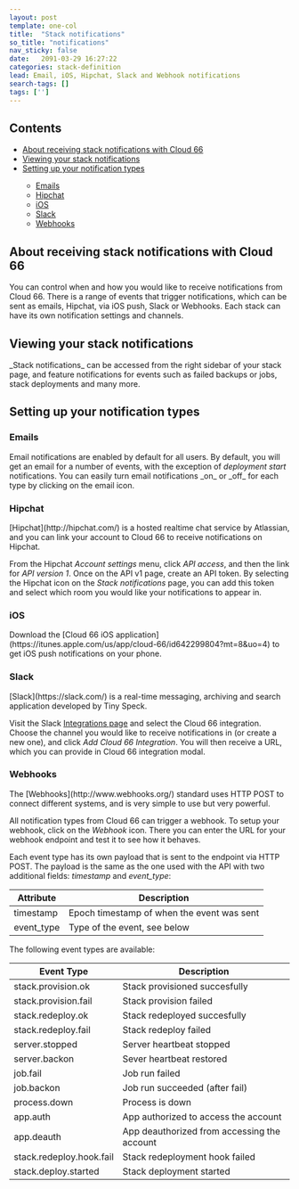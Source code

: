 ```yaml
---
layout: post
template: one-col
title:  "Stack notifications"
so_title: "notifications"
nav_sticky: false
date:   2091-03-29 16:27:22
categories: stack-definition
lead: Email, iOS, Hipchat, Slack and Webhook notifications
search-tags: []
tags: ['']
---
```


<h2>Contents</h2>
<ul class="page-toc">
    <li><a href="#about">About receiving stack notifications with Cloud 66</a></li>
    <li><a href="#view">Viewing your stack notifications</a></li> 
    <li><a href="#setup">Setting up your notification types</a></li>
        <ul style="margin-bottom:0em">
	        <li><a href="#emails">Emails</a></li>
	        <li><a href="#hipchat">Hipchat</a></li>
	        <li><a href="#ios">iOS</a></li>
	        <li><a href="#slack">Slack</a></li>
	        <li><a href="#webhooks">Webhooks</a></li>
        </ul>
    </li>    
</ul>

<h2 id="about">About receiving stack notifications with Cloud 66</h2>
You can control when and how you would like to receive notifications from Cloud 66. There is a range of events that trigger notifications, which can be sent as emails, Hipchat, via iOS push, Slack or Webhooks. Each stack can have its own notification settings and channels.

<h2 id="view">Viewing your stack notifications</h2>
_Stack notifications_ can be accessed from the right sidebar of your stack page, and feature notifications for events such as failed backups or jobs, stack deployments and many more.

<h2 id="setup">Setting up your notification types</h2>
<h3 id="emails">Emails</h3>
Email notifications are enabled by default for all users. By default, you will get an email for a number of events, with the exception of <i>deployment start</i> notifications. You can easily turn email notifications _on_ or _off_ for each type by clicking on the email icon.

<h3 id="hipchat">Hipchat</h3>
[Hipchat](http://hipchat.com/) is a hosted realtime chat service by Atlassian, and you can link your account to Cloud 66 to receive notifications on Hipchat.

From the Hipchat _Account settings_ menu, click _API access_, and then the link for _API version 1_. Once on the API v1 page, create an API token. By selecting the Hipchat icon on the _Stack notifications_ page, you can add this token and select which room you would like your notifications to appear in. 

<h3 id="ios">iOS</h3>
Download the [Cloud 66 iOS application](https://itunes.apple.com/us/app/cloud-66/id642299804?mt=8&uo=4) to get iOS push notifications on your phone.

<h3 id="slack">Slack</h3>
[Slack](https://slack.com/) is a real-time messaging, archiving and search application developed by Tiny Speck.

Visit the Slack [Integrations page](https://slack.com/integrations) and select the Cloud 66 integration. Choose the channel you would like to receive notifications in (or create a new one), and click _Add Cloud 66 Integration_. You will then receive a URL, which you can provide in Cloud 66 integration modal.

<h3 id="webhooks">Webhooks</h3>
The [Webhooks](http://www.webhooks.org/) standard uses HTTP POST to connect different systems, and is very simple to use but very powerful.

All notification types from Cloud 66 can trigger a webhook. To setup your webhook, click on the <i>Webhook</i> icon. There you can enter the URL for your webhook endpoint and test it to see how it behaves.

Each event type has its own payload that is sent to the endpoint via HTTP POST. The payload is the same as the one used with the API with two additional fields: <i>timestamp</i> and <i>event_type</i>:

<table class='table table-bordered table-striped'>
	<thead>
		<tr>
			<th>Attribute</th>
			<th>Description</th>
		</tr>
	</thead>
	<tbody>
		<tr>
			<td>timestamp</td>
			<td>Epoch timestamp of when the event was sent</td>
		</tr>
		<tr>
			<td>event_type</td>
			<td>Type of the event, see below</td>
		</tr>
	</tbody>
</table>

The following event types are available:

<table class='table table-bordered table-striped'>
	<thead></tr>
		<tr>
			<th>Event Type</th>
			<th>Description</th>
		</tr>
	</thead>
	<tbody>
		<tr><td>stack.provision.ok</td><td>Stack provisioned succesfully</td></tr>
		<tr><td>stack.provision.fail</td><td>Stack provision failed</td></tr>
		<tr><td>stack.redeploy.ok</td><td>Stack redeployed succesfully</td></tr>
		<tr><td>stack.redeploy.fail</td><td>Stack redeploy failed</td></tr>
		<tr><td>server.stopped</td><td>Server heartbeat stopped</td></tr>
		<tr><td>server.backon</td><td>Sever heartbeat restored</td></tr>
		<tr><td>job.fail</td><td>Job run failed</td></tr>
		<tr><td>job.backon</td><td>Job run succeeded (after fail)</td></tr>
		<tr><td>process.down</td><td>Process is down</td></tr>
		<tr><td>app.auth</td><td>App authorized to access the account</td></tr>
		<tr><td>app.deauth</td><td>App deauthorized from accessing the account</td></tr>
		<tr><td>stack.redeploy.hook.fail</td><td>Stack redeployment hook failed</td></tr>
		<tr><td>stack.deploy.started</td><td>Stack deployment started</td></tr>
	</tbody>
</table>